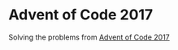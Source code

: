 # Advent of Code 2017

Solving the problems from [Advent of Code 2017](http://adventofcode.com/2017/)
